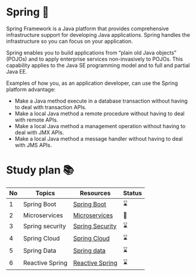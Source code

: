 # Spring :herb:

Spring Framework is a Java platform that provides comprehensive infrastructure support for developing Java applications. Spring handles the infrastructure so you can focus on your application.

Spring enables you to build applications from “plain old Java objects” (POJOs) and to apply enterprise services non-invasively to POJOs. This capability applies to the Java SE programming model and to full and partial Java EE.

Examples of how you, as an application developer, can use the Spring platform advantage:
 - Make a Java method execute in a database transaction without having to deal with transaction APIs.
 - Make a local Java method a remote procedure without having to deal with remote APIs.
 - Make a local Java method a management operation without having to deal with JMX APIs.
 - Make a local Java method a message handler without having to deal with JMS APIs.
 
 # Study plan :books:
 
|No|Topics|Resources|Status|
|--|-------------------------|---------|------|
|1|Spring Boot|[Spring Boot](https://github.com/abbos0123/Spring/edit/main/README.md)|:hourglass:|
|2|Microservices|[Microservices](https://github.com/abbos0123/Microservices)|:book:|
|3|Spring security|[Spring Security]()|:hourglass:|
|4|Spring Cloud|[Spring Cloud]()|:hourglass:|
|5|Spring Data|[Spring data]()|:hourglass:|
|6|Reactive Spring|[Reactive Spring]()|:hourglass:|
